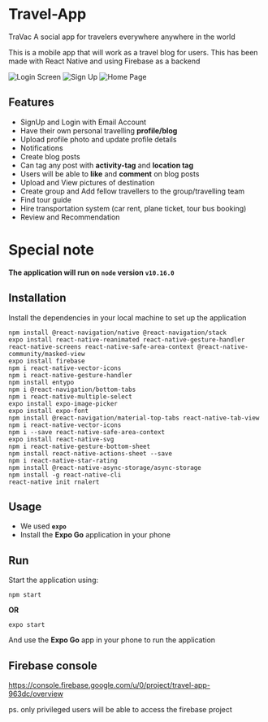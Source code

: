 # Travel-App
TraVac
A social app for travelers everywhere anywhere in the world


This is a mobile app that will work as a travel blog for users. 
This has been made with React Native and using Firebase as a backend

![Login Screen](https://user-images.githubusercontent.com/47085691/114061207-01691380-98b8-11eb-94a5-ca211ff24e0b.PNG)
![Sign Up](https://user-images.githubusercontent.com/47085691/114061640-7a686b00-98b8-11eb-994e-34b71df9b7c6.PNG)
![Home Page](https://user-images.githubusercontent.com/47085691/114061656-7e948880-98b8-11eb-9fb0-86586cf524a2.PNG)


## Features
- SignUp and Login with Email Account
- Have their own personal travelling **profile/blog**
- Upload profile photo and update profile details
- Notifications
- Create blog posts
- Can tag any post with **activity-tag** and **location tag**
- Users will be able to **like** and **comment** on blog posts
- Upload and View pictures of destination
- Create group and Add fellow travellers to the group/travelling team
- Find tour guide
- Hire transportation system (car rent, plane ticket, tour bus booking)
- Review and Recommendation

# Special note

**The application will run on `node` version `v10.16.0`**

## Installation
Install the dependencies in your local machine to set up the application
```
npm install @react-navigation/native @react-navigation/stack
expo install react-native-reanimated react-native-gesture-handler react-native-screens react-native-safe-area-context @react-native-community/masked-view
expo install firebase
npm i react-native-vector-icons
npm i react-native-gesture-handler
npm install entypo
npm i @react-navigation/bottom-tabs
npm i react-native-multiple-select
expo install expo-image-picker
expo install expo-font
npm install @react-navigation/material-top-tabs react-native-tab-view
npm i react-native-vector-icons
npm i --save react-native-safe-area-context
expo install react-native-svg
npm i react-native-gesture-bottom-sheet
npm install react-native-actions-sheet --save
npm i react-native-star-rating
npm install @react-native-async-storage/async-storage
npm install -g react-native-cli
react-native init rnalert
```
## Usage

- We used **`expo`** 
- Install the **Expo Go** application in your phone 

## Run
Start the application using:
```
npm start
```
**OR**
```
expo start
```
And use the **Expo Go** app in your phone to run the application

## Firebase console

https://console.firebase.google.com/u/0/project/travel-app-963dc/overview

ps. only privileged users will be able to access the firebase project


